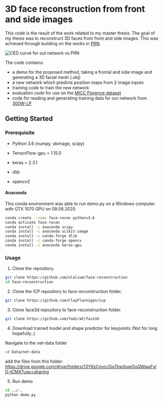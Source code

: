 # 3D face reconstruction from front and side images
This code is the result of the work related to my master thesis. The goal of my thesis was to reconstruct 3D faces from front and side images. This was achieved through building on the works in [PRN](https://github.com/YadiraF/PRNet).

![CED curve for out network vs PRN](https://i.imgur.com/Zqw2Mjy.png)

The code contains:
 * a demo for the proposed method, taking a frontal and side image and generating a 3D facial mesh (.obj)
 * a new network which predicts position maps from 2 image inputs
 * training code to train the new network
 * evaluation code for use on the [MICC Florence dataset](https://www.micc.unifi.it/resources/datasets/florence-3d-faces/)
 * code for reading and generating training data for our network from [300W-LP](http://www.cbsr.ia.ac.cn/users/xiangyuzhu/projects/3DDFA/main.htm)

 

## Getting Started

### Prerequisite
* Python 3.6 (numpy, skimage, scipy)

* TensorFlow-gpu = 1.15.0

* keras = 2.3.1

* dlib

* opencv2 

#### Anaconda
This conda environment was able to run demo.py on a Windows computer with GTX 1070 GPU on 09.06.2020.
 ```bash
conda create --name face-recon python=3.6
conda activate face-recon
conda install -c anaconda scipy
conda install -c anaconda scikit-image
conda install -c conda-forge dlib
conda install -c conda-forge opencv
conda install -c anaconda keras-gpu
 ```

### Usage

 1. Clone the repository.
  ```bash
  git clone https://github.com/olalium/face-reconstruction
  cd face-reconstruction
  ```
 
 2. Clone the ICP repository to face-reconstruction folder.
  ```bash
  git clone https://github.com/ClayFlannigan/icp
  ```
 3. Clone face3d repository to face-reconstruction folder.
  ```bash
  git clone https://github.com/YadiraF/face3d
  ```
 4. Download trained model and shape predictor for keypoints (Not for long hopefully..)
 
  Navigate to the net-data folder
  ```bash
  cd Data/net-data
  ```
  add the files from this folder:
  https://drive.google.com/drive/folders/13Y8zCnvccDq7bwSuwGoQWawFxlD-tCMX?usp=sharing

 5. Run demo
  ```bash
  cd ../..
  python demo.py
 ```

